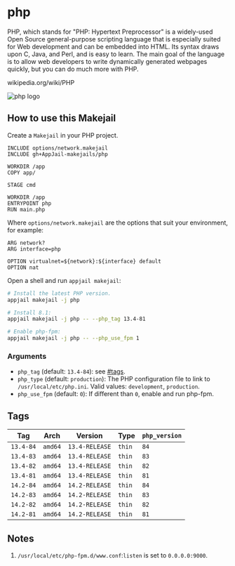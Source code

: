 # php

PHP, which stands for "PHP: Hypertext Preprocessor" is a widely-used Open Source general-purpose scripting language that is especially suited for Web development and can be embedded into HTML.  Its syntax draws upon C, Java, and Perl, and is easy to learn.  The main goal of the language is to allow web developers to write dynamically generated webpages quickly, but you can do much more with PHP.

wikipedia.org/wiki/PHP

![php logo](https://upload.wikimedia.org/wikipedia/commons/thumb/2/27/PHP-logo.svg/121px-PHP-logo.svg.png)

## How to use this Makejail

Create a `Makejail` in your PHP project.

```
INCLUDE options/network.makejail
INCLUDE gh+AppJail-makejails/php

WORKDIR /app
COPY app/

STAGE cmd

WORKDIR /app
ENTRYPOINT php
RUN main.php
```

Where `options/network.makejail` are the options that suit your environment, for example:

```
ARG network?
ARG interface=php

OPTION virtualnet=${network}:${interface} default
OPTION nat
```

Open a shell and run `appjail makejail`:

```sh
# Install the latest PHP version.
appjail makejail -j php

# Install 8.1:
appjail makejail -j php -- --php_tag 13.4-81

# Enable php-fpm:
appjail makejail -j php -- --php_use_fpm 1
```

### Arguments

* `php_tag` (default: `13.4-84`): see [#tags](#tags).
* `php_type` (default: `production`): The PHP configuration file to link to `/usr/local/etc/php.ini`. Valid values: `development`, `production`.
* `php_use_fpm` (default: `0`): If different than `0`, enable and run php-fpm.

## Tags

| Tag       | Arch    | Version        | Type   | `php_version` |
| --------- | ------- | -------------- | ------ | ------------- |
| `13.4-84` | `amd64` | `13.4-RELEASE` | `thin` |      `84`     |
| `13.4-83` | `amd64` | `13.4-RELEASE` | `thin` |      `83`     |
| `13.4-82` | `amd64` | `13.4-RELEASE` | `thin` |      `82`     |
| `13.4-81` | `amd64` | `13.4-RELEASE` | `thin` |      `81`     |
| `14.2-84` | `amd64` | `14.2-RELEASE` | `thin` |      `84`     |
| `14.2-83` | `amd64` | `14.2-RELEASE` | `thin` |      `83`     |
| `14.2-82` | `amd64` | `14.2-RELEASE` | `thin` |      `82`     |
| `14.2-81` | `amd64` | `14.2-RELEASE` | `thin` |      `81`     |

## Notes

1. `/usr/local/etc/php-fpm.d/www.conf`:`listen` is set to `0.0.0.0:9000`.
